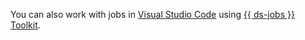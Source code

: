 You can also work with jobs in [Visual Studio Code](https://code.visualstudio.com/) using [{{ ds-jobs }} Toolkit](../../datasphere/operations/projects/jobs-toolkit.md).